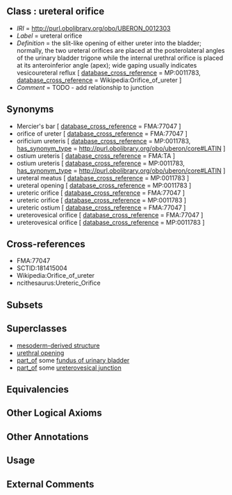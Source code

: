 
## Class : ureteral orifice

 * *IRI* = http://purl.obolibrary.org/obo/UBERON_0012303
 * *Label* = ureteral orifice
 * *Definition* = the slit-like opening of either ureter into the bladder; normally, the two ureteral orifices are placed at the posterolateral angles of the urinary bladder trigone while the internal urethral orifice is placed at its anteroinferior angle (apex); wide gaping usually indicates vesicoureteral reflux [ [database_cross_reference](../../ef/oboInOwl#hasDbXref.md) = MP:0011783, [database_cross_reference](../../ef/oboInOwl#hasDbXref.md) = Wikipedia:Orifice_of_ureter ]
 * *Comment* = TODO - add relationship to junction

## Synonyms

 * Mercier's bar [ [database_cross_reference](../../ef/oboInOwl#hasDbXref.md) = FMA:77047 ]
 * orifice of ureter [ [database_cross_reference](../../ef/oboInOwl#hasDbXref.md) = FMA:77047 ]
 * orificium ureteris [ [database_cross_reference](../../ef/oboInOwl#hasDbXref.md) = MP:0011783, [has_synonym_type](../../pe/oboInOwl#hasSynonymType.md) = http://purl.obolibrary.org/obo/uberon/core#LATIN ]
 * ostium ureteris [ [database_cross_reference](../../ef/oboInOwl#hasDbXref.md) = FMA:TA ]
 * ostium ureteris [ [database_cross_reference](../../ef/oboInOwl#hasDbXref.md) = MP:0011783, [has_synonym_type](../../pe/oboInOwl#hasSynonymType.md) = http://purl.obolibrary.org/obo/uberon/core#LATIN ]
 * ureteral meatus [ [database_cross_reference](../../ef/oboInOwl#hasDbXref.md) = MP:0011783 ]
 * ureteral opening [ [database_cross_reference](../../ef/oboInOwl#hasDbXref.md) = MP:0011783 ]
 * ureteric orifice [ [database_cross_reference](../../ef/oboInOwl#hasDbXref.md) = FMA:77047 ]
 * ureteric orifice [ [database_cross_reference](../../ef/oboInOwl#hasDbXref.md) = MP:0011783 ]
 * ureteric ostium [ [database_cross_reference](../../ef/oboInOwl#hasDbXref.md) = FMA:77047 ]
 * ureterovesical orifice [ [database_cross_reference](../../ef/oboInOwl#hasDbXref.md) = FMA:77047 ]
 * ureterovesical orifice [ [database_cross_reference](../../ef/oboInOwl#hasDbXref.md) = MP:0011783 ]

## Cross-references

 * FMA:77047
 * SCTID:181415004
 * Wikipedia:Orifice_of_ureter
 * ncithesaurus:Ureteric_Orifice

## Subsets


## Superclasses

 * [mesoderm-derived structure](../../UBERON/20/UBERON_0004120.md)
 * [urethral opening](../../UBERON/18/UBERON_0010418.md)
 * [part_of](../../BFO/50/BFO_0000050.md) some [fundus of urinary bladder](../../UBERON/82/UBERON_0006082.md)
 * [part_of](../../BFO/50/BFO_0000050.md) some [ureterovesical junction](../../UBERON/73/UBERON_0009973.md)

## Equivalencies


## Other Logical Axioms


## Other Annotations


## Usage


## External Comments


